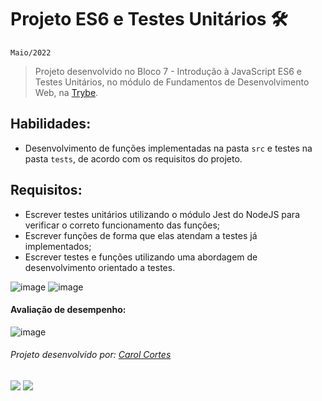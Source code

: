 # Projeto ES6 e Testes Unitários 	:hammer_and_wrench:
``Maio/2022``

> Projeto desenvolvido no Bloco 7 - Introdução à JavaScript ES6 e Testes Unitários, no módulo de Fundamentos de Desenvolvimento Web, na [Trybe](https://www.betrybe.com/).

## Habilidades:
 - Desenvolvimento de funções implementadas na pasta ``src`` e testes na pasta ``tests``, de acordo com os requisitos do projeto.

## Requisitos:
 - Escrever testes unitários utilizando o módulo Jest do NodeJS para verificar o correto funcionamento das funções;
 - Escrever funções de forma que elas atendam a testes já implementados;
 - Escrever testes e funções utilizando uma abordagem de desenvolvimento orientado a testes.
 
 ![image](https://user-images.githubusercontent.com/98475840/203182363-667e3ac6-d515-432e-b239-3081723139bd.png)
 ![image](https://user-images.githubusercontent.com/98475840/203182398-e46741cc-e16d-48d7-97c7-e340d27bc3d0.png)
 
 #### Avaliação de desempenho:
![image](https://user-images.githubusercontent.com/98475840/203182319-cb249469-3f09-4f3e-aa3a-2a5e6a46e3a7.png)

###### Projeto desenvolvido por: [Carol Cortes](https://github.com/carolcortes)

  <a href = "mailto:caroline.ocortes@gmail.com"><img src="https://img.shields.io/badge/-Gmail-%23333?style=for-the-badge&logo=gmail&logoColor=white" target="_blank"></a>
  <a href="https://www.linkedin.com/in/carolinecortess/" target="_blank"><img src="https://img.shields.io/badge/-LinkedIn-%230077B5?style=for-the-badge&logo=linkedin&logoColor=white"></a>
